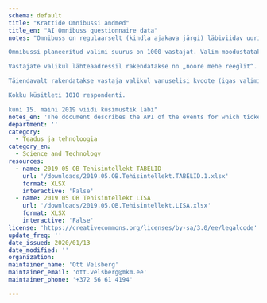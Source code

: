 ```yaml
---
schema: default
title: "Krattide Omnibussi andmed"
title_en: "AI Omnibuss questionnaire data"
notes: "Omnibuss on regulaarselt (kindla ajakava järgi) läbiviidav uuring, mille üldkogumi moodustavad Eesti Vabariigi alalised elanikud alates 15 aasta vanusest (kokku 1 100 881 inimest - ESA, 01.01.2017.a.).

Omnibussi planeeritud valimi suurus on 1000 vastajat. Valim moodustatakse üldkogumi proportsionaalse mudeli alusel.Mudeli aluseks on piirkonnad ning asula suurus (elanike arv), mille alusel valitakse kokku 100 lähteaadressi (valimipunkti). Lähteaadressi valik iga piirkonna sees toimub juhulikkuse põhimõttel rahvastikuregistri aadressiloendite alusel.

Vastajate valikul lähteaadressil rakendatakse nn „noore mehe reeglit“. See tähendab, et valimisse sattunud aadressil viiakse läbi intervjuu noorima kodusoleva meessoost leibkonna liikmega, kes on vanem kui 15 aastat; kui mehi kodus ei ole, siis noorima naisega. Selline meetod annab neile vastajate kategooriatele, kes tavaliselt harvemini kodus viibivad (nooremad inimesed, meesterahvad), lisatõenäosuse valimisse sattuda, muutes nii empiirilise valimi elanikkonna tegeliku soolis-vanuselise koosseisule vastavamaks.

Täiendavalt rakendatakse vastaja valikul vanuselisi kvoote (igas valimipunktis küsitleti maksimaalselt kaks inimest vanuses 50-59 ning maksimaalselt kaks üle 60-aastast inimest).

Kokku küsitleti 1010 respondenti.

kuni 15. maini 2019 viidi küsimustik läbi"
notes_en: 'The document describes the API of the events for which tickets are sold at the Piletimaailm website. It can be used to integrate the event list into third-party applications.'
department: ''
category:
  - Teadus ja tehnoloogia
category_en:
  - Science and Technology
resources:
  - name: 2019 05 OB Tehisintellekt TABELID
    url: '/downloads/2019.05.OB.Tehisintellekt.TABELID.1.xlsx'
    format: XLSX
    interactive: 'False'
  - name: 2019 05 OB Tehisintellekt LISA
    url: '/downloads/2019.05.OB.Tehisintellekt.LISA.xlsx'
    format: XLSX
    interactive: 'False'
license: 'https://creativecommons.org/licenses/by-sa/3.0/ee/legalcode'
update_freq: ''
date_issued: 2020/01/13
date_modified: ''
organization: 
maintainer_name: 'Ott Velsberg'
maintainer_email: 'ott.velsberg@mkm.ee'
maintainer_phone: '+372 56 61 4194'

---
```

